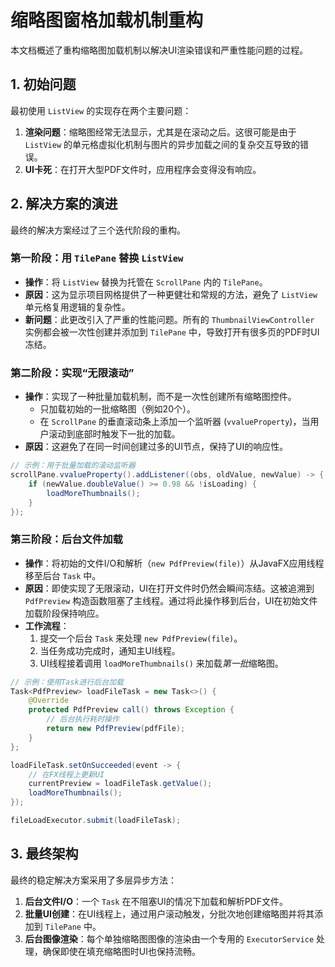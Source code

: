 # 缩略图窗格加载机制重构

本文档概述了重构缩略图加载机制以解决UI渲染错误和严重性能问题的过程。

## 1. 初始问题

最初使用 `ListView` 的实现存在两个主要问题：

1.  **渲染问题**：缩略图经常无法显示，尤其是在滚动之后。这很可能是由于 `ListView` 的单元格虚拟化机制与图片的异步加载之间的复杂交互导致的错误。
2.  **UI卡死**：在打开大型PDF文件时，应用程序会变得没有响应。

## 2. 解决方案的演进

最终的解决方案经过了三个迭代阶段的重构。

### 第一阶段：用 `TilePane` 替换 `ListView`

-   **操作**：将 `ListView` 替换为托管在 `ScrollPane` 内的 `TilePane`。
-   **原因**：这为显示项目网格提供了一种更健壮和常规的方法，避免了 `ListView` 单元格复用逻辑的复杂性。
-   **新问题**：此更改引入了严重的性能问题。所有的 `ThumbnailViewController` 实例都会被一次性创建并添加到 `TilePane` 中，导致打开有很多页的PDF时UI冻结。

### 第二阶段：实现“无限滚动”

-   **操作**：实现了一种批量加载机制，而不是一次性创建所有缩略图控件。
    -   只加载初始的一批缩略图（例如20个）。
    -   在 `ScrollPane` 的垂直滚动条上添加一个监听器 (`vvalueProperty`)，当用户滚动到底部时触发下一批的加载。
-   **原因**：这避免了在同一时间创建过多的UI节点，保持了UI的响应性。

```java
// 示例：用于批量加载的滚动监听器
scrollPane.vvalueProperty().addListener((obs, oldValue, newValue) -> {
    if (newValue.doubleValue() >= 0.98 && !isLoading) {
        loadMoreThumbnails();
    }
});
```

### 第三阶段：后台文件加载

-   **操作**：将初始的文件I/O和解析（`new PdfPreview(file)`）从JavaFX应用线程移至后台 `Task` 中。
-   **原因**：即使实现了无限滚动，UI在打开文件时仍然会瞬间冻结。这被追溯到 `PdfPreview` 构造函数阻塞了主线程。通过将此操作移到后台，UI在初始文件加载阶段保持响应。
-   **工作流程**：
    1.  提交一个后台 `Task` 来处理 `new PdfPreview(file)`。
    2.  当任务成功完成时，通知主UI线程。
    3.  UI线程接着调用 `loadMoreThumbnails()` 来加载*第一批*缩略图。

```java
// 示例：使用Task进行后台加载
Task<PdfPreview> loadFileTask = new Task<>() {
    @Override
    protected PdfPreview call() throws Exception {
        // 后台执行耗时操作
        return new PdfPreview(pdfFile);
    }
};

loadFileTask.setOnSucceeded(event -> {
    // 在FX线程上更新UI
    currentPreview = loadFileTask.getValue();
    loadMoreThumbnails();
});

fileLoadExecutor.submit(loadFileTask);
```

## 3. 最终架构

最终的稳定解决方案采用了多层异步方法：

1.  **后台文件I/O**：一个 `Task` 在不阻塞UI的情况下加载和解析PDF文件。
2.  **批量UI创建**：在UI线程上，通过用户滚动触发，分批次地创建缩略图并将其添加到 `TilePane` 中。
3.  **后台图像渲染**：每个单独缩略图图像的渲染由一个专用的 `ExecutorService` 处理，确保即使在填充缩略图时UI也保持流畅。
